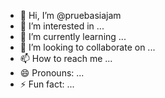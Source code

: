 - 👋 Hi, I’m @pruebasiajam
- 👀 I’m interested in ...
- 🌱 I’m currently learning ...
- 💞️ I’m looking to collaborate on ...
- 📫 How to reach me ...
- 😄 Pronouns: ...
- ⚡ Fun fact: ...

<!---
pruebasiajam/pruebasiajam is a ✨ special ✨ repository because its `README.md` (this file) appears on your GitHub profile.
You can click the Preview link to take a look at your changes.
--->
